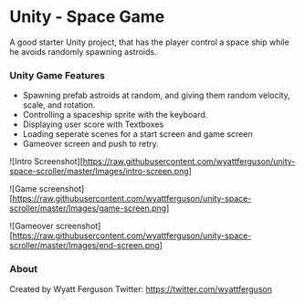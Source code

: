 # Unity - Space Game
A good starter Unity project, that has the player control a space ship while he avoids randomly spawning astroids.

### Unity Game Features
* Spawning prefab astroids at random, and giving them random velocity, scale, and rotation.
* Controlling a spaceship sprite with the keyboard.
* Displaying user score with Textboxes
* Loading seperate scenes for a start screen and game screen
* Gameover screen and push to retry.


![Intro Screenshot][https://raw.githubusercontent.com/wyattferguson/unity-space-scroller/master/Images/intro-screen.png]

![Game screenshot][https://raw.githubusercontent.com/wyattferguson/unity-space-scroller/master/Images/game-screen.png]

![Gameover screenshot][https://raw.githubusercontent.com/wyattferguson/unity-space-scroller/master/Images/end-screen.png]


### About
Created by Wyatt Ferguson
Twitter: https://twitter.com/wyattferguson

